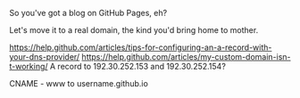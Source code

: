 So you've got a blog on GitHub Pages, eh?

Let's move it to a real domain, the kind you'd bring home to mother.

https://help.github.com/articles/tips-for-configuring-an-a-record-with-your-dns-provider/
https://help.github.com/articles/my-custom-domain-isn-t-working/
A record to 192.30.252.153 and 192.30.252.154?

CNAME - www to username.github.io